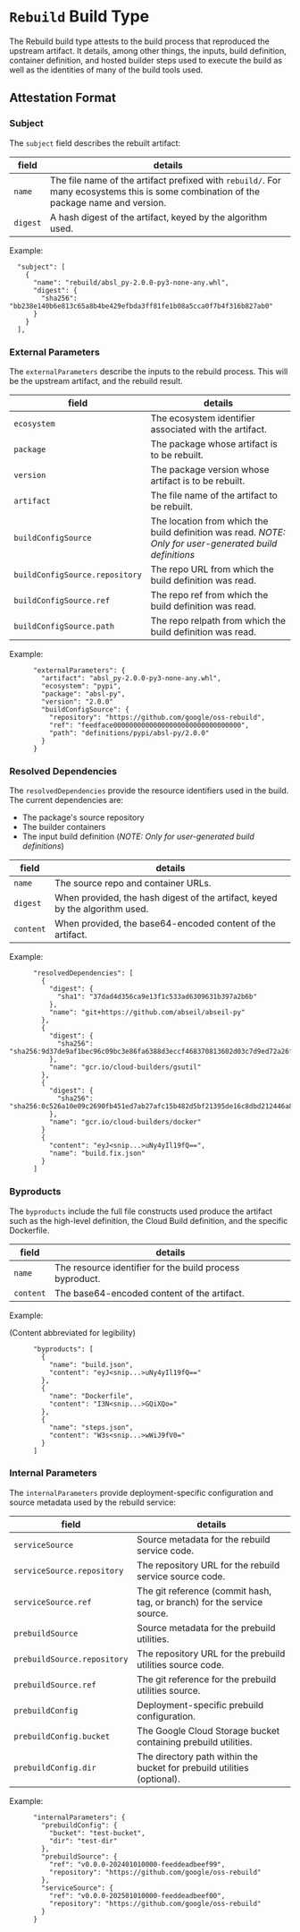 # `Rebuild` Build Type

The Rebuild build type attests to the build process that reproduced the upstream
artifact. It details, among other things, the inputs, build definition,
container definition, and hosted builder steps used to execute the build as well
as the identities of many of the build tools used.

## Attestation Format

### Subject

The `subject` field describes the rebuilt artifact:

| field    | details                                                                                                                               |
| -------- | ------------------------------------------------------------------------------------------------------------------------------------- |
| `name`   | The file name of the artifact prefixed with `rebuild/`. For many ecosystems this is some combination of the package name and version. |
| `digest` | A hash digest of the artifact, keyed by the algorithm used.                                                                           |

Example:

```
  "subject": [
    {
      "name": "rebuild/absl_py-2.0.0-py3-none-any.whl",
      "digest": {
        "sha256": "bb238e140b6e813c65a8b4be429efbda3ff81fe1b08a5cca0f7b4f316b827ab0"
      }
    }
  ],
```

### External Parameters

The `externalParameters` describe the inputs to the rebuild process. This will
be the upstream artifact, and the rebuild result.

| field                          | details                                                                                                  |
| ------------------------------ | -------------------------------------------------------------------------------------------------------- |
| `ecosystem`                    | The ecosystem identifier associated with the artifact.                                                   |
| `package`                      | The package whose artifact is to be rebuilt.                                                             |
| `version`                      | The package version whose artifact is to be rebuilt.                                                     |
| `artifact`                     | The file name of the artifact to be rebuilt.                                                             |
| `buildConfigSource`            | The location from which the build definition was read. _NOTE: Only for user-generated build definitions_ |
| `buildConfigSource.repository` | The repo URL from which the build definition was read.                                                   |
| `buildConfigSource.ref`        | The repo ref from which the build definition was read.                                                   |
| `buildConfigSource.path`       | The repo relpath from which the build definition was read.                                               |

Example:

```
      "externalParameters": {
        "artifact": "absl_py-2.0.0-py3-none-any.whl",
        "ecosystem": "pypi",
        "package": "absl-py",
        "version": "2.0.0"
        "buildConfigSource": {
          "repository": "https://github.com/google/oss-rebuild",
          "ref": "feedface00000000000000000000000000000000",
          "path": "definitions/pypi/absl-py/2.0.0"
        }
      }
```

### Resolved Dependencies

The `resolvedDependencies` provide the resource identifiers used in the build.
The current dependencies are:

- The package's source repository
- The builder containers
- The input build definition (_NOTE: Only for user-generated build definitions_)

| field     | details                                                                      |
| --------- | ---------------------------------------------------------------------------- |
| `name`    | The source repo and container URLs.                                          |
| `digest`  | When provided, the hash digest of the artifact, keyed by the algorithm used. |
| `content` | When provided, the base64-encoded content of the artifact.                   |

Example:

```
      "resolvedDependencies": [
        {
          "digest": {
            "sha1": "37dad4d356ca9e13f1c533ad6309631b397a2b6b"
          },
          "name": "git+https://github.com/abseil/abseil-py"
        },
        {
          "digest": {
            "sha256": "sha256:9d37de9af1bec96c09bc3e86fa6388d3eccf468370813602d03c7d9ed72a26f8"
          },
          "name": "gcr.io/cloud-builders/gsutil"
        },
        {
          "digest": {
            "sha256": "sha256:0c526a10e09c2690fb451ed7ab27afc15b482d5bf21395de16c8dbd212446a84"
          },
          "name": "gcr.io/cloud-builders/docker"
        }
        {
          "content": "eyJ<snip...>uNy4yIl19fQ==",
          "name": "build.fix.json"
        }
      ]

```

### Byproducts

The `byproducts` include the full file constructs used produce the artifact
such as the high-level definition, the Cloud Build definition, and the specific Dockerfile.

| field     | details                                                  |
| --------- | -------------------------------------------------------- |
| `name`    | The resource identifier for the build process byproduct. |
| `content` | The base64-encoded content of the artifact.              |

Example:

(Content abbreviated for legibility)

```
      "byproducts": [
        {
          "name": "build.json",
          "content": "eyJ<snip...>uNy4yIl19fQ=="
        },
        {
          "name": "Dockerfile",
          "content": "I3N<snip...>GQiXQo="
        },
        {
          "name": "steps.json",
          "content": "W3s<snip...>wWiJ9fV0="
        }
      ]

```

### Internal Parameters

The `internalParameters` provide deployment-specific configuration and source metadata used by the rebuild service:

| field                       | details                                                                 |
| --------------------------- | ----------------------------------------------------------------------- |
| `serviceSource`             | Source metadata for the rebuild service code.                           |
| `serviceSource.repository`  | The repository URL for the rebuild service source code.                 |
| `serviceSource.ref`         | The git reference (commit hash, tag, or branch) for the service source. |
| `prebuildSource`            | Source metadata for the prebuild utilities.                             |
| `prebuildSource.repository` | The repository URL for the prebuild utilities source code.              |
| `prebuildSource.ref`        | The git reference for the prebuild utilities source.                    |
| `prebuildConfig`            | Deployment-specific prebuild configuration.                             |
| `prebuildConfig.bucket`     | The Google Cloud Storage bucket containing prebuild utilities.          |
| `prebuildConfig.dir`        | The directory path within the bucket for prebuild utilities (optional). |

Example:

```
      "internalParameters": {
        "prebuildConfig": {
          "bucket": "test-bucket",
          "dir": "test-dir"
        },
        "prebuildSource": {
          "ref": "v0.0.0-202401010000-feeddeadbeef99",
          "repository": "https://github.com/google/oss-rebuild"
        },
        "serviceSource": {
          "ref": "v0.0.0-202501010000-feeddeadbeef00",
          "repository": "https://github.com/google/oss-rebuild"
        }
      }
```
